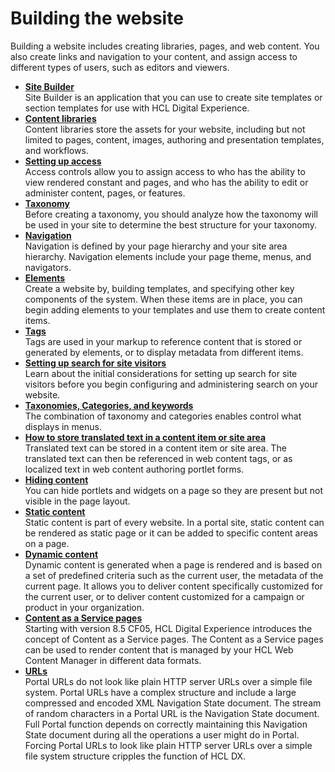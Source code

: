 # Building the website

Building a website includes creating libraries, pages, and web content. You also create links and navigation to your content, and assign access to different types of users, such as editors and viewers.


-   **[Site Builder](../../sitebuilder/index.md)**  
Site Builder is an application that you can use to create site templates or section templates for use with HCL Digital Experience.
-   **[Content libraries](../building_website/content_libraries/index.md)**  
Content libraries store the assets for your website, including but not limited to pages, content, images, authoring and presentation templates, and workflows.
-   **[Setting up access](site_acl.md)**  
Access controls allow you to assign access to who has the ability to view rendered constant and pages, and who has the ability to edit or administer content, pages, or features.
-   **[Taxonomy](site_taxonomy.md)**  
 Before creating a taxonomy, you should analyze how the taxonomy will be used in your site to determine the best structure for your taxonomy.
-   **[Navigation](../building_website/site_navigation/index.md)**  
Navigation is defined by your page hierarchy and your site area hierarchy. Navigation elements include your page theme, menus, and navigators.
-   **[Elements](../../../manage_content/wcm_authoring/authoring_portlet/content_management_artifacts/elements/index.md)**  
Create a website by, building templates, and specifying other key components of the system. When these items are in place, you can begin adding elements to your templates and use them to create content items.
-   **[Tags](../../../manage_content/wcm_authoring/authoring_portlet/content_management_artifacts/tags/index.md)**  
Tags are used in your markup to reference content that is stored or generated by elements, or to display metadata from different items.
-   **[Setting up search for site visitors](site_search_forms.md)**  
Learn about the initial considerations for setting up search for site visitors before you begin configuring and administering search on your website.
-   **[Taxonomies, Categories, and keywords](../../../manage_content/wcm_development/wcm_dev_profiling_taxonomy_planning.md)**  
The combination of taxonomy and categories enables control what displays in menus.
-   **[How to store translated text in a content item or site area](../../../manage_content/wcm_development/wcm_dev_storing_translated_text.md)**  
Translated text can be stored in a content item or site area. The translated text can then be referenced in web content tags, or as localized text in web content authoring portlet forms.
-   **[Hiding content](epc_page_hide_content.md)**  
You can hide portlets and widgets on a page so they are present but not visible in the page layout.
-   **[Static content](../building_website/static_content/index.md)**  
Static content is part of every website. In a portal site, static content can be rendered as static page or it can be added to specific content areas on a page.
-   **[Dynamic content](site_dynamic_content.md)**  
Dynamic content is generated when a page is rendered and is based on a set of predefined criteria such as the current user, the metadata of the current page. It allows you to deliver content specifically customized for the current user, or to deliver content customized for a campaign or product in your organization.
-   **[Content as a Service pages](../../../manage_content/wcm_delivery/content_as_a_service/cntnt_serv_pgs.md)**  
Starting with version 8.5 CF05, HCL Digital Experience introduces the concept of Content as a Service pages. The Content as a Service pages can be used to render content that is managed by your HCL Web Content Manager in different data formats.
-   **[URLs](site_urls.md)**  
Portal URLs do not look like plain HTTP server URLs over a simple file system. Portal URLs have a complex structure and include a large compressed and encoded XML Navigation State document. The stream of random characters in a Portal URL is the Navigation State document. Full Portal function depends on correctly maintaining this Navigation State document during all the operations a user might do in Portal. Forcing Portal URLs to look like plain HTTP server URLs over a simple file system structure cripples the function of HCL DX.


